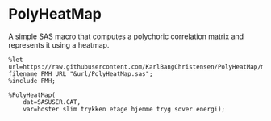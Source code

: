 # PolyHeatMap

A simple SAS macro that computes a polychoric correlation matrix and represents it using a heatmap. 

```
%let url=https://raw.githubusercontent.com/KarlBangChristensen/PolyHeatMap/master;
filename PMH URL "&url/PolyHeatMap.sas";
%include PMH;

%PolyHeatMap(
	dat=SASUSER.CAT, 
	var=hoster slim trykken etage hjemme tryg sover energi);
 ```

